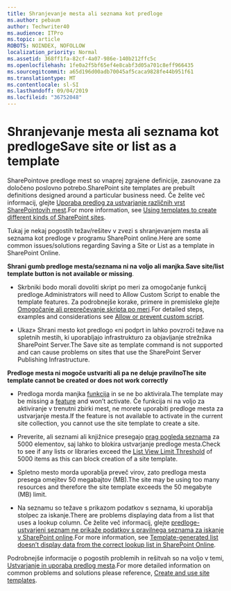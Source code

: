 ```yaml
---
title: Shranjevanje mesta ali seznama kot predloge
ms.author: pebaum
author: Techwriter40
ms.audience: ITPro
ms.topic: article
ROBOTS: NOINDEX, NOFOLLOW
localization_priority: Normal
ms.assetid: 368ff1fa-82cf-4a07-986e-140b212ffc5c
ms.openlocfilehash: 1fe0a2f5bf65ef4e8cabf3d05a701c8eff966435
ms.sourcegitcommit: a65d196d00adb70045af5caca9828fe44b951f61
ms.translationtype: MT
ms.contentlocale: sl-SI
ms.lasthandoff: 09/04/2019
ms.locfileid: "36752048"
---
```

# <a name="save-site-or-list-as-a-template"></a><span data-ttu-id="f9cf3-102">Shranjevanje mesta ali seznama kot predloge</span><span class="sxs-lookup"><span data-stu-id="f9cf3-102">Save site or list as a template</span></span>

<span data-ttu-id="f9cf3-103">SharePointove predloge mest so vnaprej zgrajene definicije, zasnovane za določeno poslovno potrebo.</span><span class="sxs-lookup"><span data-stu-id="f9cf3-103">SharePoint site templates are prebuilt definitions designed around a particular business need.</span></span> <span data-ttu-id="f9cf3-104">Če želite več informacij, glejte [Uporaba predlog za ustvarjanje različnih vrst SharePointovih mest](https://support.office.com/article/using-templates-to-create-different-kinds-of-sharepoint-sites-449eccec-ff99-4cf3-b62e-dcfee37e8da4).</span><span class="sxs-lookup"><span data-stu-id="f9cf3-104">For more information, see [Using templates to create different kinds of SharePoint sites](https://support.office.com/article/using-templates-to-create-different-kinds-of-sharepoint-sites-449eccec-ff99-4cf3-b62e-dcfee37e8da4).</span></span>

<span data-ttu-id="f9cf3-105">Tukaj je nekaj pogostih težav/rešitev v zvezi s shranjevanjem mesta ali seznama kot predloge v programu SharePoint online.</span><span class="sxs-lookup"><span data-stu-id="f9cf3-105">Here are some common issues/solutions regarding Saving a Site or List as a template in SharePoint Online.</span></span>

<span data-ttu-id="f9cf3-106">**Shrani gumb predloge mesta/seznama ni na voljo ali manjka**.</span><span class="sxs-lookup"><span data-stu-id="f9cf3-106">**Save site/list template button is not available or missing**.</span></span> 

- <span data-ttu-id="f9cf3-107">Skrbniki bodo morali dovoliti skript po meri za omogočanje funkcij predloge.</span><span class="sxs-lookup"><span data-stu-id="f9cf3-107">Administrators will need to Allow Custom Script to enable the template features.</span></span> <span data-ttu-id="f9cf3-108">Za podrobnejše korake, primere in premisleke glejte [Omogočanje ali preprečevanje skripta po meri](https://docs.microsoft.com/sharepoint/allow-or-prevent-custom-script).</span><span class="sxs-lookup"><span data-stu-id="f9cf3-108">For detailed steps, examples and considerations see [Allow or prevent custom script](https://docs.microsoft.com/sharepoint/allow-or-prevent-custom-script).</span></span>


- <span data-ttu-id="f9cf3-109">Ukaz» Shrani mesto kot predlogo «ni podprt in lahko povzroči težave na spletnih mestih, ki uporabljajo infrastrukturo za objavljanje strežnika SharePoint Server.</span><span class="sxs-lookup"><span data-stu-id="f9cf3-109">The Save site as template command is not supported and can cause problems on sites that use the SharePoint Server Publishing Infrastructure.</span></span>


<span data-ttu-id="f9cf3-110">**Predloge mesta ni mogoče ustvariti ali pa ne deluje pravilno**</span><span class="sxs-lookup"><span data-stu-id="f9cf3-110">**The site template cannot be created or does not work correctly**</span></span>

- <span data-ttu-id="f9cf3-111">Predloga morda manjka [funkcija](https://social.technet.microsoft.com/wiki/contents/articles/14423.sharepoint-2013-existing-features-guid.aspx) in se ne bo aktivirala.</span><span class="sxs-lookup"><span data-stu-id="f9cf3-111">The template may be missing a [feature](https://social.technet.microsoft.com/wiki/contents/articles/14423.sharepoint-2013-existing-features-guid.aspx) and won’t activate.</span></span> <span data-ttu-id="f9cf3-112">Če funkcija ni na voljo za aktiviranje v trenutni zbirki mest, ne morete uporabiti predloge mesta za ustvarjanje mesta.</span><span class="sxs-lookup"><span data-stu-id="f9cf3-112">If the feature is not available to activate in the current site collection, you cannot use the site template to create a site.</span></span>


- <span data-ttu-id="f9cf3-113">Preverite, ali seznami ali knjižnice presegajo [prag pogleda seznama](https://support.office.com/article/Manage-large-lists-and-libraries-in-SharePoint-B8588DAE-9387-48C2-9248-C24122F07C59) za 5000 elementov, saj lahko to blokira ustvarjanje predloge mesta.</span><span class="sxs-lookup"><span data-stu-id="f9cf3-113">Check to see if any lists or libraries exceed the [List View Limit Threshold](https://support.office.com/article/Manage-large-lists-and-libraries-in-SharePoint-B8588DAE-9387-48C2-9248-C24122F07C59) of 5000 items as this can block creation of a site template.</span></span>


- <span data-ttu-id="f9cf3-114">Spletno mesto morda uporablja preveč virov, zato predloga mesta presega omejitev 50 megabajtov (MB).</span><span class="sxs-lookup"><span data-stu-id="f9cf3-114">The site may be using too many resources and therefore the site template exceeds the 50 megabyte (MB) limit.</span></span>


- <span data-ttu-id="f9cf3-115">Na seznamu so težave s prikazom podatkov s seznama, ki uporablja stolpec za iskanje.</span><span class="sxs-lookup"><span data-stu-id="f9cf3-115">There are problems displaying data from a list that uses a lookup column.</span></span> <span data-ttu-id="f9cf3-116">Če želite več informacij, glejte [predloge-ustvarjeni seznam ne prikaže podatkov s pravilnega seznama za iskanje v SharePoint online](https://docs.microsoft.com/sharepoint/support/lists-and-libraries/template-generated-list-incorrect-data).</span><span class="sxs-lookup"><span data-stu-id="f9cf3-116">For more information, see [Template-generated list doesn’t display data from the correct lookup list in SharePoint Online](https://docs.microsoft.com/sharepoint/support/lists-and-libraries/template-generated-list-incorrect-data).</span></span>


<span data-ttu-id="f9cf3-117">Podrobnejše informacije o pogostih problemih in rešitvah so na voljo v temi, [Ustvarjanje in uporaba predlog mesta](https://support.office.com/article/Create-and-use-site-templates-60371B0F-00E0-4C49-A844-34759EBDD989).</span><span class="sxs-lookup"><span data-stu-id="f9cf3-117">For more detailed information on common problems and solutions please reference, [Create and use site templates](https://support.office.com/article/Create-and-use-site-templates-60371B0F-00E0-4C49-A844-34759EBDD989).</span></span>

